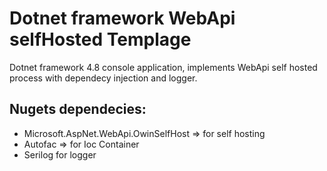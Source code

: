 # Dotnet framework WebApi selfHosted Templage

Dotnet framework 4.8 console application, implements WebApi self hosted process with dependecy injection and logger.

## Nugets dependecies:
* Microsoft.AspNet.WebApi.OwinSelfHost => for self hosting
* Autofac => for Ioc Container
* Serilog for logger